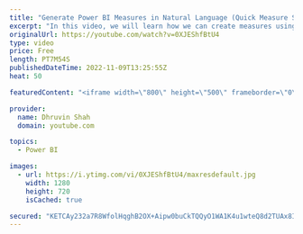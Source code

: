 ```yaml
---
title: "Generate Power BI Measures in Natural Language (Quick Measure Suggestions)"
excerpt: "In this video, we will learn how we can create measures using natural language in Power BI. Measures are very important part of the Power BI report. Now, with AI feature anyone can write the requirement in a natural language and measure is created automatically for them. We can review the the formula"
originalUrl: https://youtube.com/watch?v=0XJEShfBtU4
type: video
price: Free
length: PT7M54S
publishedDateTime: 2022-11-09T13:25:55Z
heat: 50

featuredContent: "<iframe width=\"800\" height=\"500\" frameborder=\"0\" src=\"https://www.youtube.com/embed/0XJEShfBtU4\" allow=\"accelerometer; autoplay; encrypted-media; gyroscope; picture-in-picture\" allowfullscreen></iframe>"

provider:
  name: Dhruvin Shah
  domain: youtube.com

topics:
  - Power BI

images:
  - url: https://i.ytimg.com/vi/0XJEShfBtU4/maxresdefault.jpg
    width: 1280
    height: 720
    isCached: true

secured: "KETCAy232a7R8WfolHqghB2OX+Aipw0buCkTQQyO1WA1K4u1wteQ8d2TUAx8IU44O4KurnMHLz9NwDxLwLjDmX9j3E1LZdGXnouwpQUbkif5/xvNpmJOKnbLIcNM2mlbVYgguc/d/3EXscHnyxB5/NEXMTJVRaeaQZavP7RVVKzoulLJAFcamszWH0F6WbHeA5FfZNVISvYKHzrJvvKpH3KALaxIwbjEXDLwHlaEvC6rAT7R1djZIXDWivDBVZnK+zBOIe0JPsvOFlIIrZFlAGabcxYryBCAzvQqb3M8Cgew5KPf0Ed0xUBpNoxQZyYtZT5yHGAEl+H54480mYCUMPVr0/7YkltDFla75a70Cmvhzjez5AB86SrwUCKYGPe+2vuVKgFbTLEqXkW9BAn/B1Ymo7zIncxDop4P6faFu7k=;CL72dByowvbnxP3mvVPKVg=="
---
```



